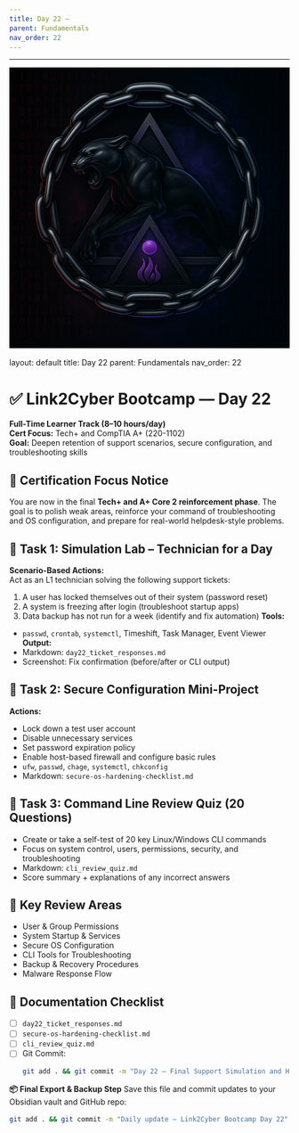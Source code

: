 ```yaml
---
title: Day 22 –
parent: Fundamentals
nav_order: 22
---
```

---
![Panther Icon](/assets/icons/icon-cyber-panther.png)

layout: default
title: Day 22
parent: Fundamentals
nav_order: 22

# ✅ Link2Cyber Bootcamp — Day 22
**Full-Time Learner Track (8–10 hours/day)**  
**Cert Focus:** Tech+ and CompTIA A+ (220-1102)  
**Goal:** Deepen retention of support scenarios, secure configuration, and troubleshooting skills
## 🎯 Certification Focus Notice
You are now in the final **Tech+ and A+ Core 2 reinforcement phase**. The goal is to polish weak areas, reinforce your command of troubleshooting and OS configuration, and prepare for real-world helpdesk-style problems.
## 🧪 Task 1: Simulation Lab – Technician for a Day
**Scenario-Based Actions:**  
Act as an L1 technician solving the following support tickets:
1. A user has locked themselves out of their system (password reset)
2. A system is freezing after login (troubleshoot startup apps)
3. Data backup has not run for a week (identify and fix automation)
**Tools:**  
- `passwd`, `crontab`, `systemctl`, Timeshift, Task Manager, Event Viewer
**Output:**  
- Markdown: `day22_ticket_responses.md`  
- Screenshot: Fix confirmation (before/after or CLI output)
## 🔐 Task 2: Secure Configuration Mini-Project
**Actions:**  
- Lock down a test user account  
- Disable unnecessary services  
- Set password expiration policy  
- Enable host-based firewall and configure basic rules
- `ufw`, `passwd`, `chage`, `systemctl`, `chkconfig`
- Markdown: `secure-os-hardening-checklist.md`
## 🧾 Task 3: Command Line Review Quiz (20 Questions)
- Create or take a self-test of 20 key Linux/Windows CLI commands  
- Focus on system control, users, permissions, security, and troubleshooting
- Markdown: `cli_review_quiz.md`  
- Score summary + explanations of any incorrect answers
## 🧰 Key Review Areas
- User & Group Permissions  
- System Startup & Services  
- Secure OS Configuration  
- CLI Tools for Troubleshooting  
- Backup & Recovery Procedures  
- Malware Response Flow
## 📁 Documentation Checklist
- [ ] `day22_ticket_responses.md`  
- [ ] `secure-os-hardening-checklist.md`  
- [ ] `cli_review_quiz.md`  
- [ ] Git Commit:
  ```bash
  git add . && git commit -m "Day 22 – Final Support Simulation and Hardening" && git push origin main
  ```
**📦 Final Export & Backup Step**
Save this file and commit updates to your Obsidian vault and GitHub repo:
```bash
git add . && git commit -m "Daily update – Link2Cyber Bootcamp Day 22" && git push origin main
```
